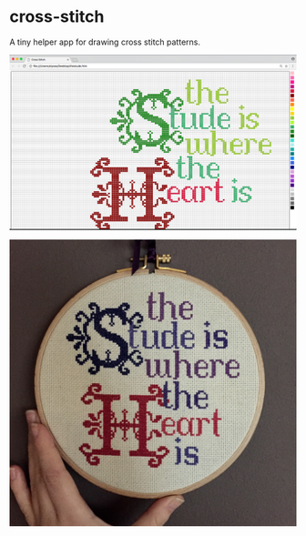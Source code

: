 # cross-stitch
A tiny helper app for drawing cross stitch patterns. 

![Cross stitch pattern sample for Another Round](/Stude%20cross%20stitch%20pattern.png?raw=true "Cross Stitch Pattern")

![Completed cross stitch for Another Round](/Finished%20cross%20stitch%20project.jpg?raw=true "Completed Cross Stitch")
